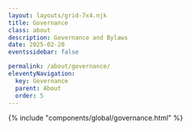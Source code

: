 ```yaml
---
layout: layouts/grid-7x4.njk
title: Governance
class: about
description: Governance and Bylaws
date: 2025-02-20
eventssidebar: false

permalink: /about/governance/
eleventyNavigation:
  key: Governance
  parent: About
  order: 5
---
```




 {% include "components/global/governance.html" %}
